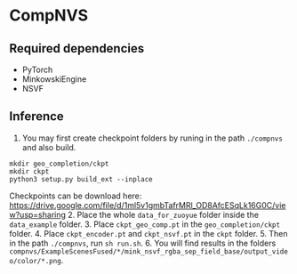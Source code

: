 # CompNVS

## Required dependencies
* PyTorch
* MinkowskiEngine
* NSVF

## Inference
1. You may first create checkpoint folders by runing in the path `./compnvs` and also build.
```
mkdir geo_completion/ckpt
mkdir ckpt
python3 setup.py build_ext --inplace
```
Checkpoints can be download here: https://drive.google.com/file/d/1ml5v1gmbTafrMRl_OD8AfcESqLk16G0C/view?usp=sharing
2. Place the whole `data_for_zuoyue` folder inside the `data_example` folder.
3. Place `ckpt_geo_comp.pt` in the `geo_completion/ckpt` folder.
4. Place `ckpt_encoder.pt` and `ckpt_nsvf.pt` in the `ckpt` folder.
5. Then in the path `./compnvs`, run `sh run.sh`.
6. You will find results in the folders `compnvs/ExampleScenesFused/*/mink_nsvf_rgba_sep_field_base/output_video/color/*.png`.
